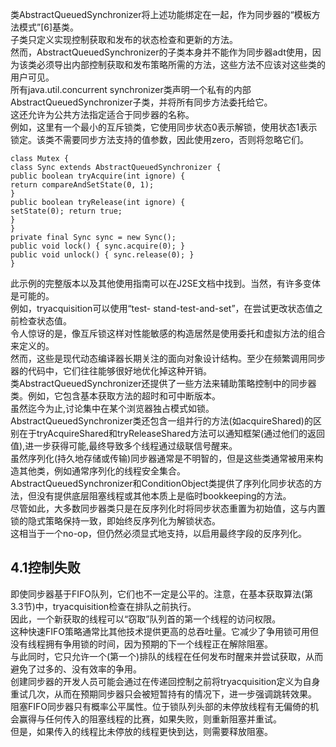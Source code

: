 类AbstractQueuedSynchronizer将上述功能绑定在一起，作为同步器的“模板方法模式”[6]基类。<br>
子类只定义实现控制获取和发布的状态检查和更新的方法。<br>
然而，AbstractQueuedSynchronizer的子类本身并不能作为同步器adt使用，因为该类必须导出内部控制获取和发布策略所需的方法，这些方法不应该对这些类的用户可见。<br>
所有java.util.concurrent synchronizer类声明一个私有的内部AbstractQueuedSynchronizer子类，并将所有同步方法委托给它。<br>
这还允许为公共方法指定适合于同步器的名称。<br>
例如，这里有一个最小的互斥锁类，它使用同步状态0表示解锁，使用状态1表示锁定。该类不需要同步方法支持的值参数，因此使用zero，否则将忽略它们。
```
class Mutex {
class Sync extends AbstractQueuedSynchronizer {
public boolean tryAcquire(int ignore) {
return compareAndSetState(0, 1);
}
public boolean tryRelease(int ignore) {
setState(0); return true;
}
}
private final Sync sync = new Sync();
public void lock() { sync.acquire(0); }
public void unlock() { sync.release(0); }
}
```
此示例的完整版本以及其他使用指南可以在J2SE文档中找到。当然，有许多变体是可能的。<br>
例如，tryacquisition可以使用“test- stand-test-and-set”，在尝试更改状态值之前检查状态值。<br>
令人惊讶的是，像互斥锁这样对性能敏感的构造居然是使用委托和虚拟方法的组合来定义的。<br>
然而，这些是现代动态编译器长期关注的面向对象设计结构。至少在频繁调用同步器的代码中，它们往往能够很好地优化掉这种开销。<br>
类AbstractQueuedSynchronizer还提供了一些方法来辅助策略控制中的同步器类。例如，它包含基本获取方法的超时和可中断版本。<br>
虽然迄今为止,讨论集中在某个浏览器独占模式如锁。<br>
AbstractQueuedSynchronizer类还包含一组并行的方法(如acquireShared)的区别在于tryAcquireShared和tryReleaseShared方法可以通知框架(通过他们的返回值),进一步获得可能,最终导致多个线程通过级联信号醒来。<br>
虽然序列化(持久地存储或传输)同步器通常是不明智的，但是这些类通常被用来构造其他类，例如通常序列化的线程安全集合。<br>
AbstractQueuedSynchronizer和ConditionObject类提供了序列化同步状态的方法，但没有提供底层阻塞线程或其他本质上是临时bookkeeping的方法。<br>
尽管如此，大多数同步器类只是在反序列化时将同步状态重置为初始值，这与内置锁的隐式策略保持一致，即始终反序列化为解锁状态。<br>
这相当于一个no-op，但仍然必须显式地支持，以启用最终字段的反序列化。<br>

4.1控制失败
--

即使同步器基于FIFO队列，它们也不一定是公平的。注意，在基本获取算法(第3.3节)中，tryacquisition检查在排队之前执行。<br>
因此，一个新获取的线程可以“窃取”队列首的第一个线程的访问权限。<br>
这种快速FIFO策略通常比其他技术提供更高的总吞吐量。它减少了争用锁可用但没有线程拥有争用锁的时间，因为预期的下一个线程正在解除阻塞。<br>
与此同时，它只允许一个(第一个)排队的线程在任何发布时醒来并尝试获取，从而避免了过多的、没有效率的争用。<br>
创建同步器的开发人员可能会通过在传递回控制之前将tryacquisition定义为自身重试几次，从而在预期同步器只会被短暂持有的情况下，进一步强调跳转效果。<br>
阻塞FIFO同步器只有概率公平属性。位于锁队列头部的未停放线程有无偏倚的机会赢得与任何传入的阻塞线程的比赛，如果失败，则重新阻塞并重试。<br>
但是，如果传入的线程比未停放的线程更快到达，则需要释放阻塞。<br>




